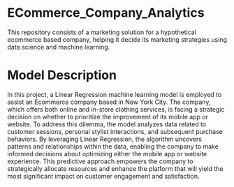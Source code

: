 # ECommerce_Company_Analytics
This repository consists of a marketing solution for a hypothetical ecommerce based company, helping it decide its marketing strategies using data science and machine learning.

# Model Description

In this project, a Linear Regression machine learning model is employed to assist an Ecommerce company based in New York City. The company, which offers both online and in-store clothing services, is facing a strategic decision on whether to prioritize the improvement of its mobile app or website. To address this dilemma, the model analyzes data related to customer sessions, personal stylist interactions, and subsequent purchase behaviors. By leveraging Linear Regression, the algorithm uncovers patterns and relationships within the data, enabling the company to make informed decisions about optimizing either the mobile app or website experience. This predictive approach empowers the company to strategically allocate resources and enhance the platform that will yield the most significant impact on customer engagement and satisfaction.
